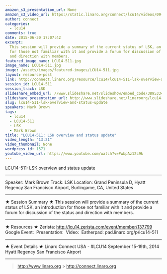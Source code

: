 ```yaml
---
amazon_s3_presentation_url: None
amazon_s3_video_url: https://static.linaro.org/connect/lcu14/videos/09-19-Friday/LCU14-511-%20LSK%20overview%20and%20status%20update.mp4
author: connect
categories:
  - lcu14
comments: true
date: 2015-06-30 17:07:42
excerpt:
  This session will provide a summary of the current status of LSK, an introduction
  for those not familiar with it and provide a forum for discussion of the status
  and direction with members.
featured_image_name: LCU14-511.jpg
image_name: LCU14-511.jpg
image: /assets/images/featured-images/LCU14-511.jpg
layout: resource-post
link: http://connect.linaro.org/resource/lcu14/lcu14-511-lsk-overview-and-status-update/
session_id: LCU14-511
session_track: LSK
slideshare_embed_url: //www.slideshare.net/slideshow/embed_code/38953347
slideshare_presentation_url: http://www.slideshare.net/linaroorg/lcu14-511-lsk-update-and-overview
slug: lcu14-511-lsk-overview-and-status-update
speakers: Mark Brown
tags:
  - lcu14
  - LCU14-511
  - LSK
  - Mark Brown
title: "LCU14-511: LSK overview and status update"
video_length: "13:21"
video_thumbnail: None
wordpress_id: 1571
youtube_video_url: https://www.youtube.com/watch?v=PwbpAz12L9k
---
```


LCU14-511: LSK overview and status update

---

Speaker: Mark Brown
Track: LSK
Location: Grand Peninsula D, Hyatt Regency San Francisco Airport, Burlingame, CA, United States

---

★ Session Summary ★
This session will provide a summary of the current status of LSK, an introduction for those not familiar with it and provide a forum for discussion of the status and direction with members.

---

★ Resources ★
Zerista: http://lcu14.zerista.com/event/member/137799
Google Event: 
Presentation: 
Video: 
Eatherpad: pad.linaro.org/p/lcu14-511

---

★ Event Details ★
Linaro Connect USA - #LCU14
September 15-19th, 2014
Hyatt Regency San Francisco Airport

---

> http://www.linaro.org > http://connect.linaro.org
